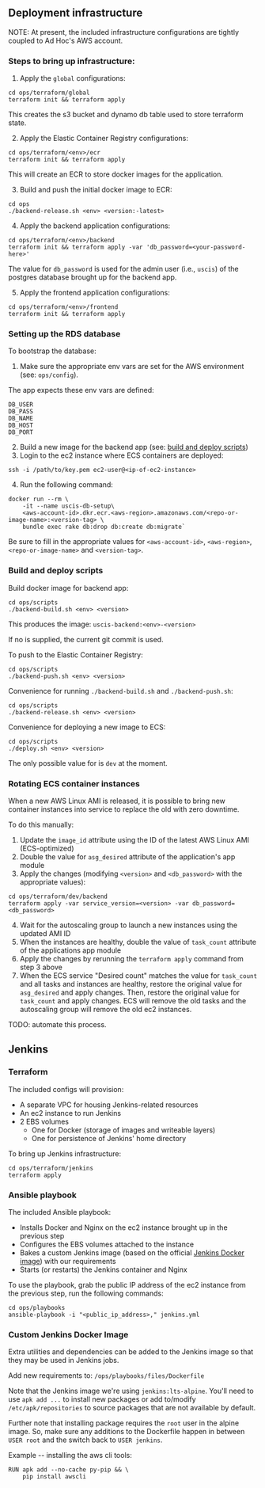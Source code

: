 ## Deployment infrastructure

NOTE: At present, the included infrastructure configurations are tightly coupled to Ad Hoc's AWS account.

### Steps to bring up infrastructure:

1. Apply the `global` configurations:

```
cd ops/terraform/global
terraform init && terraform apply
```

This creates the s3 bucket and dynamo db table used to store terraform state.

2. Apply the Elastic Container Registry configurations:

```
cd ops/terraform/<env>/ecr
terraform init && terraform apply
```

This will create an ECR to store docker images for the application.

3. Build and push the initial docker image to ECR:

```
cd ops
./backend-release.sh <env> <version:-latest>
```

4. Apply the backend application configurations:

```
cd ops/terraform/<env>/backend
terraform init && terraform apply -var 'db_password=<your-password-here>'
```

The value for `db_password` is used for the admin user (i.e., `uscis`) of the postgres database brought up for the backend app.


5. Apply the frontend application configurations:

```
cd ops/terraform/<env>/frontend
terraform init && terraform apply
```

### Setting up the RDS database

To bootstrap the database:

1. Make sure the appropriate env vars are set for the AWS environment (see: `ops/config`).

The app expects these env vars are defined:

```
DB_USER
DB_PASS
DB_NAME
DB_HOST
DB_PORT
```

2. Build a new image for the backend app (see: [build and deploy scripts](#build-and-deploy-scripts))
3. Login to the ec2 instance where ECS containers are deployed:

```
ssh -i /path/to/key.pem ec2-user@<ip-of-ec2-instance>
```

4. Run the following command:

```
docker run --rm \
    -it --name uscis-db-setup\
    <aws-account-id>.dkr.ecr.<aws-region>.amazonaws.com/<repo-or-image-name>:<version-tag> \
    bundle exec rake db:drop db:create db:migrate`
```

Be sure to fill in the appropriate values for `<aws-account-id>`, `<aws-region>`, `<repo-or-image-name>` and `<version-tag>`.

### Build and deploy scripts

Build docker image for backend app:

```
cd ops/scripts
./backend-build.sh <env> <version>
```

This produces the image: `uscis-backend:<env>-<version>`

If no <version> is supplied, the current git commit is used.

To push to the Elastic Container Registry:

```
cd ops/scripts
./backend-push.sh <env> <version>
```

Convenience for running `./backend-build.sh` and `./backend-push.sh`:

```
cd ops/scripts
./backend-release.sh <env> <version>
```

Convenience for deploying a new image to ECS:

```
cd ops/scripts
./deploy.sh <env> <version>
```

The only possible value for <env> is `dev` at the moment.

### Rotating ECS container instances

When a new AWS Linux AMI is released, it is possible to bring new container instances into service to replace the old with zero downtime.

To do this manually:

1. Update the `image_id` attribute using the ID of the latest AWS Linux AMI (ECS-optimized)
2. Double the value for `asg_desired` attribute of the application's app module
3. Apply the changes (modifying `<version>` and `<db_password>` with the appropriate values):

```
cd ops/terraform/dev/backend
terraform apply -var service_version=<version> -var db_password=<db_password>
```

4. Wait for the autoscaling group to launch a new instances using the updated AMI ID
5. When the instances are healthy, double the value of `task_count` attribute of the applications app module
6. Apply the changes by rerunning the `terraform apply` command from step 3 above
7. When the ECS service "Desired count" matches the value for `task_count` and all tasks and instances are healthy, restore the original value for `asg_desired` and apply changes. Then, restore the original value for `task_count` and apply changes. ECS will remove the old tasks and the autoscaling group will remove the old ec2 instances.

TODO: automate this process.

## Jenkins

### Terraform

The included configs will provision:

- A separate VPC for housing Jenkins-related resources
- An ec2 instance to run Jenkins
- 2 EBS volumes
    - One for Docker (storage of images and writeable layers)
    - One for persistence of Jenkins' home directory

To bring up Jenkins infrastructure:

```
cd ops/terraform/jenkins
terraform apply
```

### Ansible playbook

The included Ansible playbook:

- Installs Docker and Nginx on the ec2 instance brought up in the previous step
- Configures the EBS volumes attached to the instance
- Bakes a custom Jenkins image (based on the official [Jenkins Docker image](https://hub.docker.com/r/jenkins/jenkins/)) with our requirements
- Starts (or restarts) the Jenkins container and Nginx

To use the playbook, grab the public IP address of the ec2 instance from the previous step, run the following commands:

```
cd ops/playbooks
ansible-playbook -i "<public_ip_address>," jenkins.yml
```

### Custom Jenkins Docker Image

Extra utilities and dependencies can be added to the Jenkins image so that they may be used in Jenkins jobs.

Add new requirements to: `/ops/playbooks/files/Dockerfile`

Note that the Jenkins image we're using `jenkins:lts-alpine`. You'll need to use `apk add ...` to install new packages or add to/modify `/etc/apk/repositories` to source packages that are not available by default.

Further note that installing package requires the `root` user in the alpine image. So, make sure any additions to the Dockerfile happen in between `USER root` and the switch back to `USER jenkins`.

Example -- installing the aws cli tools:

```
RUN apk add --no-cache py-pip && \
    pip install awscli
```
